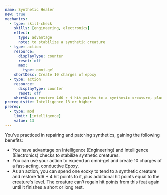 ```yaml
---
name: Synthetic Healer
new: true
mechanics:
  - type: skill-check
    skills: [engineering, electronics]
    effect:
      type: advantage
      note: to stabilize a synthetic creature
  - type: action
    resource:
      displayType: counter
      reset: off
      max:
        type: omni-gel
    shortDesc: Create 10 charges of epoxy
  - type: action
    resource:
      displayType: counter
      reset: off
    shortDesc: restore 1d6 + 4 hit points to a synthetic creature, plus additional hit points equal to its level
prerequisite: Intelligence 13 or higher
prereq:
  - type: mod
    limit: [intelligence]
    value: 13
---
```

You’ve practiced in repairing and patching synthetics, gaining the following benefits:

- You have advantage on Intelligence (Engineering) and Intelligence (Electronics) checks to
stabilize synthetic creatures.
- You can use your action to expend an omni-gel and create 10 charges of a fast-acting,
conductive Epoxy.
- As an action, you can spend one epoxy to tend to a synthetic creature and restore
1d6 + 4 hit points to it, plus additional hit points equal to the creature's level.
The creature can't regain hit points from this feat again until it finishes a short or long rest.

